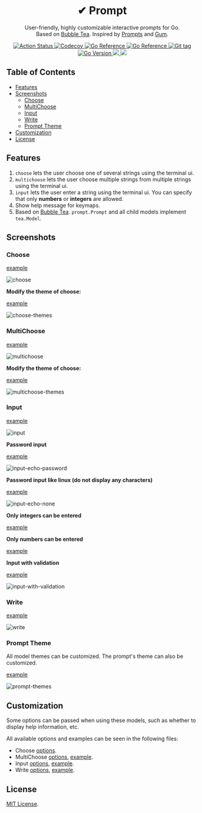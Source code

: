 <div align="center">
  <h1>✔ Prompt</h1>
  <p>
    User-friendly, highly customizable interactive prompts for Go.
    <br />
    Based on <a href="https://github.com/charmbracelet/bubbletea" alt="Bubble Tea">Bubble Tea</a>.
    Inspired by <a href="https://github.com/terkelg/prompts" alt="Prompts">Prompts</a>
      and <a href="https://github.com/charmbracelet/gum" alt="Gum">Gum</a>.
  </p>

  <p>
    <a href="https://github.com/cqroot/prompt/actions">
      <img src="https://github.com/cqroot/prompt/workflows/test/badge.svg" alt="Action Status" />
    </a>
    <a href="https://codecov.io/gh/cqroot/prompt">
      <img src="https://codecov.io/gh/cqroot/prompt/branch/main/graph/badge.svg" alt="Codecov" />
    </a>
    <a href="https://goreportcard.com/report/github.com/cqroot/prompt">
      <img src="https://goreportcard.com/badge/github.com/cqroot/prompt" alt="Go Reference" />
    </a>
    <a href="https://pkg.go.dev/github.com/cqroot/prompt">
      <img src="https://pkg.go.dev/badge/github.com/cqroot/prompt.svg" alt="Go Reference" />
    </a>
    <a href="https://github.com/cqroot/prompt/tags">
      <img src="https://img.shields.io/github/v/tag/cqroot/prompt" alt="Git tag" />
    </a>
    <a href="https://github.com/cqroot/prompt/blob/main/go.mod">
      <img src="https://img.shields.io/github/go-mod/go-version/cqroot/prompt" alt="Go Version" />
    </a>
    <a href="https://github.com/cqroot/prompt/blob/main/LICENSE">
      <img src="https://img.shields.io/github/license/cqroot/prompt" />
    </a>
    <a href="https://github.com/cqroot/prompt/issues">
      <img src="https://img.shields.io/github/issues/cqroot/prompt" />
    </a>
  </p>
</div>

## Table of Contents

- [Features](#features)
- [Screenshots](#screenshots)
  - [Choose](#choose)
  - [MultiChoose](#multichoose)
  - [Input](#input)
  - [Write](#write)
  - [Prompt Theme](#prompt-theme)
- [Customization](#customization)
- [License](#license)

## Features

1. `choose` lets the user choose one of several strings using the terminal ui.
2. `multichoose` lets the user choose multiple strings from multiple strings using the terminal ui.
3. `input` lets the user enter a string using the terminal ui.
   You can specify that only **numbers** or **integers** are allowed.
4. Show help message for keymaps.
5. Based on [Bubble Tea]("https://github.com/charmbracelet/bubbletea").
   `prompt.Prompt` and all child models implement `tea.Model`.

## Screenshots

### Choose

[example](https://github.com/cqroot/prompt/blob/main/examples/choose/main.go)

![choose](https://user-images.githubusercontent.com/46901748/219288366-d4ce04df-ca98-4a03-8a80-e7c26577e86a.gif)

**Modify the theme of choose:**

[example](https://github.com/cqroot/prompt/blob/main/examples/choose-themes/main.go)

![choose-themes](https://user-images.githubusercontent.com/46901748/219293300-cb1cd6ac-d43f-414f-b526-f490423b7108.gif)

### MultiChoose

[example](https://github.com/cqroot/prompt/blob/main/examples/multichoose/main.go)

![multichoose](https://user-images.githubusercontent.com/46901748/219288777-1c913ac8-4144-4b96-b5be-3085483d8bae.gif)

**Modify the theme of choose:**

[example](https://github.com/cqroot/prompt/blob/main/examples/multichoose-themes/main.go)

![multichoose-themes](https://user-images.githubusercontent.com/46901748/219293895-137d82f6-7344-4ea0-aa34-85110aaa9c0d.gif)

### Input

[example](https://github.com/cqroot/prompt/blob/main/examples/input/main.go)

![input](https://user-images.githubusercontent.com/46901748/219288988-12923602-a112-4876-906d-3575f3c50741.gif)

**Password input**

[example](https://github.com/cqroot/prompt/blob/main/examples/input-echo-password/main.go)

![input-echo-password](https://user-images.githubusercontent.com/46901748/218799172-ce501335-9821-4bf2-949a-0c08057d810f.gif)

**Password input like linux (do not display any characters)**

[example](https://github.com/cqroot/prompt/blob/main/examples/input-echo-none/main.go)

![input-echo-none](https://user-images.githubusercontent.com/46901748/218799167-59b52b0d-228e-4cb3-8bf2-7cf844874100.gif)

**Only integers can be entered**

[example](https://github.com/cqroot/prompt/blob/main/examples/input-integer-only/main.go)

**Only numbers can be entered**

[example](https://github.com/cqroot/prompt/blob/main/examples/input-number-only/main.go)

**Input with validation**

[example](https://github.com/cqroot/prompt/blob/main/examples/input-with-validation/main.go)

![input-with-validation](https://user-images.githubusercontent.com/46901748/218799174-9355fcb1-bcef-4fe6-8421-e9472e913010.gif)

### Write

[example](https://github.com/cqroot/prompt/blob/main/examples/write/main.go)

![write](https://user-images.githubusercontent.com/46901748/219289253-7fef6708-c852-4d88-b2d0-376249f46c9b.gif)

### Prompt Theme

All model themes can be customized. The prompt's theme can also be customized.

[example](https://github.com/cqroot/prompt/blob/main/examples/prompt-themes/main.go)

![prompt-themes](https://user-images.githubusercontent.com/46901748/219320761-223f9be7-bb2f-4851-9b80-5a8ebee8074d.gif)

## Customization

Some options can be passed when using these models, such as whether to display help information, etc.

All available options and examples can be seen in the following files:

- Choose [options](https://github.com/cqroot/prompt/blob/main/choose/options.go).
- MultiChoose [options](https://github.com/cqroot/prompt/blob/main/multichoose/options.go), [example](https://github.com/cqroot/prompt/blob/main/examples/multichoose-options/main.go).
- Input [options](https://github.com/cqroot/prompt/blob/main/input/options.go), [example](https://github.com/cqroot/prompt/blob/main/examples/input-options/main.go).
- Write [options](https://github.com/cqroot/prompt/blob/main/write/options.go), [example](https://github.com/cqroot/prompt/blob/main/examples/write-options/main.go).

## License

[MIT License](https://github.com/cqroot/prompt/blob/main/LICENSE).
